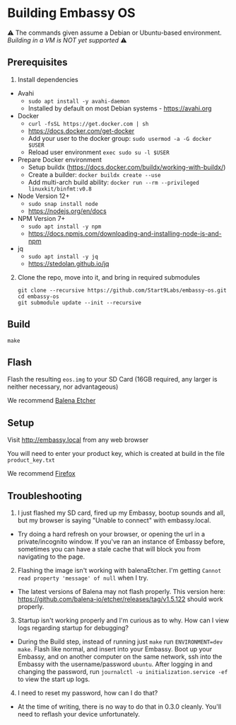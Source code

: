 # Building Embassy OS

 ⚠️ The commands given assume a Debian or Ubuntu-based environment.  *Building in a VM is NOT yet supported* ⚠️

## Prerequisites

1. Install dependencies

- Avahi
	- `sudo apt install -y avahi-daemon`
	- Installed by default on most Debian systems - https://avahi.org
- Docker
	- `curl -fsSL https://get.docker.com | sh`
	- https://docs.docker.com/get-docker
	- Add your user to the docker group: `sudo usermod -a -G docker $USER`
	- Reload user environment `exec sudo su -l $USER`
- Prepare Docker environment
	- Setup buildx (https://docs.docker.com/buildx/working-with-buildx/)
	- Create a builder: `docker buildx create --use`
	- Add multi-arch build ability: `docker run --rm --privileged linuxkit/binfmt:v0.8`
- Node Version 12+
	- `sudo snap install node`
	- https://nodejs.org/en/docs
- NPM Version 7+
	- `sudo apt install -y npm`
	- https://docs.npmjs.com/downloading-and-installing-node-js-and-npm
- jq
	- `sudo apt install -y jq`
	- https://stedolan.github.io/jq

2. Clone the repo, move into it, and bring in required submodules

	```
	git clone --recursive https://github.com/Start9Labs/embassy-os.git
	cd embassy-os
	git submodule update --init --recursive
	```

## Build

```
make
```

## Flash

Flash the resulting `eos.img` to your SD Card (16GB required, any larger is neither necessary, nor advantageous)

We recommend [Balena Etcher](https://www.balena.io/etcher/)

## Setup

Visit http://embassy.local from any web browser

You will need to enter your product key, which is created at build in the file `product_key.txt`

We recommend [Firefox](https://www.mozilla.org/firefox/browsers)

## Troubleshooting

1. I just flashed my SD card, fired up my Embassy, bootup sounds and all, but my browser is saying "Unable to connect" with embassy.local.

- Try doing a hard refresh on your browser, or opening the url in a private/incognito window. If you've ran an instance 
  of Embassy before, sometimes you can have a stale cache that will block you from navigating to the page.

2. Flashing the image isn't working with balenaEtcher. I'm getting `Cannot read property 'message' of null` when I try.
- The latest versions of Balena may not flash properly. This version here: https://github.com/balena-io/etcher/releases/tag/v1.5.122 should work properly.

3. Startup isn't working properly and I'm curious as to why. How can I view logs regarding startup for debugging? 
- During the Build step, instead of running just `make` run `ENVIRONMENT=dev make`. Flash like normal, and insert into your Embassy. Boot up your Embassy, and on another computer
on the same network, ssh into the Embassy with the username/password `ubuntu`.  After logging in and changing the password, run `journalctl -u initialization.service -ef` to view the start up logs.

4. I need to reset my password, how can I do that?
- At the time of writing, there is no way to do that in 0.3.0 cleanly. You'll need to reflash your device unfortunately.

